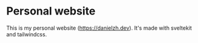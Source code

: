 # Personal website

This is my personal website (https://danielzh.dev). It's made with sveltekit and tailwindcss.